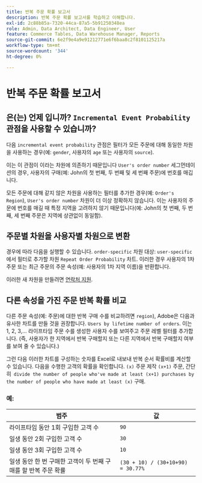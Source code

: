 ```yaml
---
title: 반복 주문 확률 보고서
description: 반복 주문 확률 보고서를 학습하고 이해합니다.
exl-id: 2c88b85a-7320-44ca-87a5-5b91250348ea
role: Admin, Data Architect, Data Engineer, User
feature: Commerce Tables, Data Warehouse Manager, Reports
source-git-commit: 6e2f9e4a9e91212771e6f6baa8c2f8101125217a
workflow-type: tm+mt
source-wordcount: '344'
ht-degree: 0%

---
```


# 반복 주문 확률 보고서

## 은(는) 언제 입니까? `Incremental Event Probability` 관점을 사용할 수 있습니까?

다음 `incremental event probability` 관점은 필터가 모든 주문에 대해 동일한 차원을 사용하는 경우(예: `gender`, 사용자의 `age` 또는 사용자의 `source`).

이는 이 관점이 이라는 차원에 의존하기 때문입니다 `User's order number` 세그먼테이션의 경우, 사용자의 구매(예: John의 첫 번째, 두 번째 및 세 번째 주문)에 번호를 매깁니다.

모든 주문에 대해 같지 않은 차원을 사용하는 필터를 추가한 경우(예: `Order's Region`), `User's order number` 차원이 더 이상 정확하지 않습니다. 이는 사용자의 주문에 번호를 매길 때 특정 지역을 고려하지 않기 때문입니다(예: John의 첫 번째, 두 번째, 세 번째 주문은 지역에 상관없이 동일함).

## 주문별 차원을 사용자별 차원으로 변환

경우에 따라 다음을 실행할 수 있습니다. `order-specific` 차원 대상: `user-specific` 에서 필터로 추가할 차원 `Repeat Order Probability` 차트. 이러한 경우 사용자의 1차 주문 또는 최근 주문의 주문 속성(예: 사용자의 1차 지역 이름)을 반환합니다.

이러한 새 차원을 만들려면 [연락처 지원](https://experienceleague.adobe.com/docs/commerce-knowledge-base/kb/troubleshooting/miscellaneous/mbi-service-policies.html).

## 다른 속성을 가진 주문 반복 확률 비교

다른 주문 속성(예: 주문)에 대한 반복 구매 수를 비교하려면 `region`), Adobe은 다음과 유사한 차트를 만들 것을 권장합니다. `Users by lifetime number of orders`. 이는 1, 2, 3,... 라이프타임 주문 수를 생성한 사용자 수를 보여주고 주문 레벨 필터를 추가합니다. (즉, 사용자가 한 지역에서 반복 구매할지 또는 다른 지역에서 반복 구매할지 여부를 보여 줄 수 있습니다.)

그런 다음 이러한 차트를 구성하는 숫자를 Excel로 내보내 반복 순서 확률비를 계산할 수 있습니다. 다음을 수행한 고객의 확률을 확인합니다. `(x)` 주문 제작 `(x+1)` 주문, 간단히` divide the number of people who've made at least (x+1) purchases by the number of people who have made at least (x)` 구매.

### 예:

| 범주 | 값 |
|---|---|
| 라이프타임 동안 1회 구입한 고객 수 | `90` |
| 일생 동안 2회 구입한 고객 수 | `30` |
| 일생 동안 3회 구입한 고객 수 | `10` |
| 일생 동안 한 번 구매한 고객이 두 번째 구매를 할 반복 주문 확률 | `(30 + 10) / (30+10+90) = 30.77%` |
